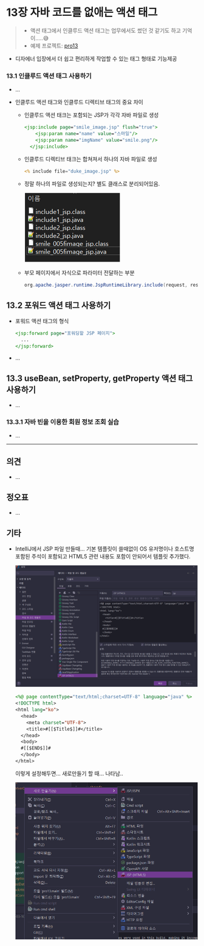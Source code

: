 # 13장 자바 코드를 없애는 액션 태그



> * 액션 태그에서 인클루드 액션 태그는 업무에서도 썼던 것 같기도 하고 기억이.....😅
> * 예제 프로젝트: [pro13](pro13)

* 디자에너 입장에서 더 쉽고 편리하게 작업할 수 있는 태그 형태로 기능제공



### 13.1 인클루드 액션 태그 사용하기

* ...

* 인클루드 액션 태그와 인클루드 디렉티브 태그의 중요 차이

  * 인클루드 액션 태크는 포함되는 JSP가 각각 자바 파일로 생성

    ```jsp
    <jsp:include page="smile_image.jsp" flush="true">
        <jsp:param name="name" value="스마일"/>
        <jsp:param name="imgName" value="smile.png"/>
      </jsp:include>
    ```

  * 인클루드 디렉티브 태크는 합쳐져서 하나의 자바 파일로 생성

    ```jsp
    <% include file="duke_image.jsp" %>
    ```

  * 정말 하나의 파일로 생성되는지? 별도 클래스로 분리되어있음.

    ![image-20230310162908990](doc-resources/image-20230310162908990.png)

    

  * 부모 페이지에서 자식으로 파라미터 전달하는 부분

    ```java
    org.apache.jasper.runtime.JspRuntimeLibrary.include(request, response, "smile_image.jsp" + "?" + org.apache.jasper.runtime.JspRuntimeLibrary.URLEncode("name", request.getCharacterEncoding())+ "=" + org.apache.jasper.runtime.JspRuntimeLibrary.URLEncode("스마일", request.getCharacterEncoding()) + "&" + org.apache.jasper.runtime.JspRuntimeLibrary.URLEncode("imgName", request.getCharacterEncoding())+ "=" + org.apache.jasper.runtime.JspRuntimeLibrary.URLEncode("smile.png", request.getCharacterEncoding()), out, true);
    ```



## 13.2 포워드 액션 태그 사용하기

* 포워드 액션 태그의 형식

  ```jsp
  <jsp:forward page="포워딩할 JSP 페이지">
    ...
  </jsp:forward>
  ```

* ...





## 13.3 useBean, setProperty, getProperty 액션 태그 사용하기

* ...

### 13.3.1 자바 빈을 이용한 회원 정보 조회 실습

* ...









---

## 의견

* ...

  

## 정오표

* ...
  


## 기타

* IntelliJ에서 JSP 파일 만들때... 기본 템플릿이 쓸때없이 OS 유저명이나 호스트명 포함된 주석이 포함되고 HTML5 관련 내용도 포함이 안되어서 템플릿 추가했다.

  ![image-20230310155005316](doc-resources/image-20230310155005316.png)

  ```jsp
  <%@ page contentType="text/html;charset=UTF-8" language="java" %>
  <!DOCTYPE html>
  <html lang="ko">
    <head>
      <meta charset="UTF-8">
      <title>#[[$Title$]]#</title>
    </head>
    <body>
    #[[$END$]]#
    </body>
  </html>
  
  ```

  이렇게 설정해두면...  새로만들기 할 때... 나타남..

  ![image-20230310155133019](doc-resources/image-20230310155133019.png)

